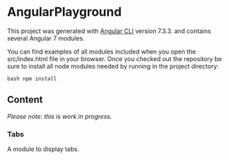 # AngularPlayground

This project was generated with [Angular CLI](https://github.com/angular/angular-cli) version 7.3.3. and contains several Angular 7 modules.

You can find examples of all modules included when you open the src/index.html file in your browser. Once you checked out the repository be sure to install all node modules needed by running in the project directory:

``bash
npm install
``

## Content

_Please note: this is work in progress._

### Tabs

A module to display tabs.
